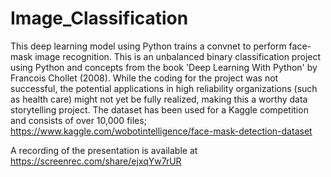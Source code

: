 # Image_Classification
This deep learning model using Python trains a convnet to perform face-mask image recognition.  This is an unbalanced binary classification project using Python and concepts from the book 'Deep Learning With Python' by Francois Chollet (2008).  While the coding for the project was not successful, the potential applications in high reliability organizations (such as health care) might not yet be fully realized, making this a worthy data storytelling project.
The dataset has been used for a Kaggle competition and consists of over 10,000 files; https://www.kaggle.com/wobotintelligence/face-mask-detection-dataset

A recording of the presentation is available at https://screenrec.com/share/ejxqYw7rUR

